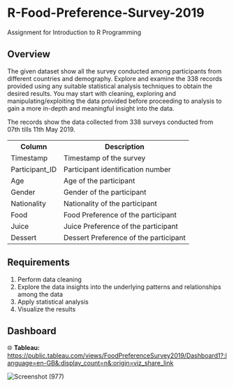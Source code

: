 # R-Food-Preference-Survey-2019
Assignment for Introduction to R Programming

## Overview
The given dataset show all the survey conducted among participants from different countries and demography. Explore and examine the 338 records provided using any suitable statistical analysis techniques to obtain the desired results.  You may start with cleaning, exploring and manipulating/exploiting the data provided before proceeding to analysis to gain a more in-depth and meaningful insight into the data.

The records show the data collected from 338 surveys conducted from 07th tills 11th May 2019.

<table>
<tr>
  <th>Column</th>
  <th>Description</th>
</tr>
<tr>
  <td>Timestamp</td>
  <td>Timestamp of the survey</td>
</tr>
<tr>
  <td>Participant_ID</td>
  <td>Participant identification number</td>
</tr>
<tr>
  <td>Age</td>
  <td>Age of the participant</td>
</tr>
<tr>
  <td>Gender</td>
  <td>Gender of the participant</td>
</tr>
<tr>
  <td>Nationality</td>
  <td>Nationality of the participant</td>
</tr>
<tr>
  <td>Food</td>
  <td>Food Preference of the participant</td>
</tr>
<tr>
  <td>Juice</td>
  <td>Juice Preference of the participant</td>
</tr>
<tr>
  <td>Dessert</td>
  <td>Dessert Preference of the participant</td>
</tr>
</tr>
</table>
 
## Requirements
1. Perform data cleaning
2. Explore the data insights into the underlying patterns and relationships among the data
3. Apply statistical analysis
4. Visualize the results

## Dashboard
🌐 **Tableau:** https://public.tableau.com/views/FoodPreferenceSurvey2019/Dashboard1?:language=en-GB&:display_count=n&:origin=viz_share_link

![Screenshot (977)](https://github.com/NguHE/R-Food-Preference-Survey-2019/assets/125574265/d6d555cb-0eee-4c8e-9e82-9acff8c19014)

